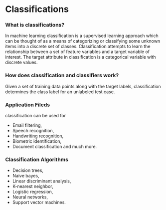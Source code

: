 # Classifications
### What is classifications?
In machine learning classification is a supervised learning approach which can be thought 
of as a means of categorizing or classifying some unknown items into a discrete set of classes. 
Classification attempts to learn the relationship between a set of feature variables and a 
target variable of interest. The target attribute in classification is a categorical variable 
with discrete values. 
### How does classification and classifiers work? 
Given a set of training data points along with the target labels, classification determines 
the class label for an unlabeled test case.

### Application Fileds
classification can be used for 
- Email filtering, 
- Speech recognition, 
- Handwriting recognition, 
- Biometric identification, 
- Document classification and much more.
 
### Classification Algorithms
- Decision trees, 
- Naive bayes, 
- Linear discriminant analysis, 
- K-nearest neighbor, 
- Logistic regression, 
- Neural networks, 
- Support vector machines.